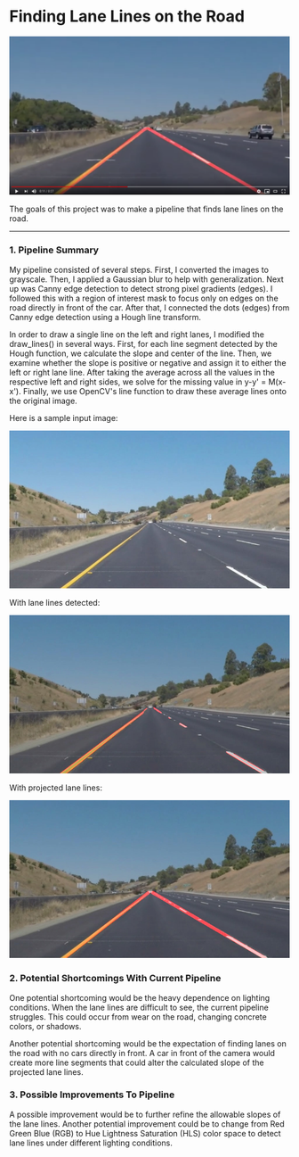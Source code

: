 # Finding Lane Lines on the Road

[![Finding Lane Lines](/images/youtube_snapshot.png)](https://youtu.be/XQAB_ylnxq0)

The goals of this project was to make a pipeline that finds lane lines on the road.

---

### 1. Pipeline Summary

My pipeline consisted of several steps. First, I converted the images to grayscale.
Then, I applied a Gaussian blur to help with generalization. Next up was Canny
edge detection to detect strong pixel gradients (edges). I followed this with a region
of interest mask to focus only on edges on the road directly in front of the car.
After that, I connected the dots (edges) from Canny edge detection using a Hough
line transform.

In order to draw a single line on the left and right lanes, I modified the
draw_lines() in several ways. First, for each line segment detected by the
Hough function, we calculate the slope and center of the line. Then, we examine
whether the slope is positive or negative and assign it to either the left or
right lane line. After taking the average across all the values in the respective
left and right sides, we solve for the missing value in y-y' = M(x-x'). Finally,
we use OpenCV's line function to draw these average lines onto the original image.

Here is a sample input image:

![Input Image](/images/whiteCarLaneSwitch.jpg)

With lane lines detected:

![Image With Lane Line Segments](/images/output_whiteCarLaneSwitch.jpg)

With projected lane lines:

![Output Image With Projected Lane Lines](/images/output_line_whiteCarLaneSwitch.jpg)


### 2. Potential Shortcomings With Current Pipeline

One potential shortcoming would be the heavy dependence on lighting conditions.
When the lane lines are difficult to see, the current pipeline struggles. This
could occur from wear on the road, changing concrete colors, or shadows.

Another potential shortcoming would be the expectation of finding lanes on the road
with no cars directly in front. A car in front of the camera would create more
line segments that could alter the calculated slope of the projected lane lines.


### 3. Possible Improvements To Pipeline

A possible improvement would be to further refine the allowable slopes of the
lane lines. Another potential improvement could be to change from Red Green Blue
(RGB) to Hue Lightness Saturation (HLS) color space to detect lane
lines under different lighting conditions.

